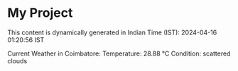 # My Project

This content is dynamically generated in Indian Time (IST): 2024-04-16 01:20:56 IST


Current Weather in Coimbatore:
Temperature: 28.88 °C
Condition: scattered clouds
